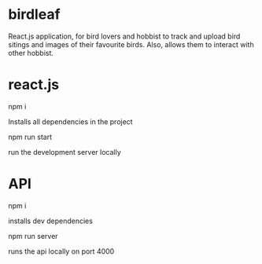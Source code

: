 # birdleaf
React.js application, for bird lovers and hobbist to track and upload bird sitings and images of their favourite birds. Also, allows them to interact with other hobbist.


# react.js 

npm i 

Installs all dependencies in the project 


npm run start

run the development server locally 


# API 

npm i

installs dev dependencies 


npm run server 

runs the api locally on port 4000




